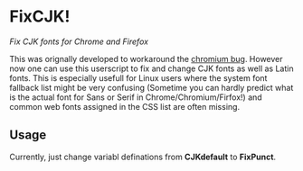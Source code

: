 # FixCJK!
_Fix CJK fonts for Chrome and Firefox_

This was orignally developed to workaround the [chromium bug](https://bugs.chromium.org/p/chromium/issues/detail?id=448478). However now one can use this userscript to fix and change CJK fonts as well as Latin fonts. This is especially usefull for Linux users where the system font fallback list might be very confusing (Sometime you can hardly predict what is the actual font for Sans or Serif in Chrome/Chromium/Firfox!) and common web fonts assigned in the CSS list are often missing.

## Usage
Currently, just change variabl definations from **CJKdefault** to **FixPunct**.
